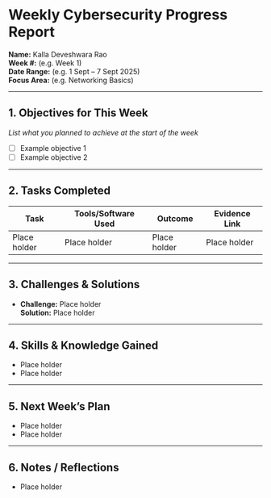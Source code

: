 # Weekly Cybersecurity Progress Report

**Name:** Kalla Deveshwara Rao  
**Week #:** (e.g. Week 1)  
**Date Range:** (e.g. 1 Sept – 7 Sept 2025)  
**Focus Area:** (e.g. Networking Basics)  

---

## 1. Objectives for This Week
_List what you planned to achieve at the start of the week_
- [ ] Example objective 1
- [ ] Example objective 2

---

## 2. Tasks Completed

| Task | Tools/Software Used | Outcome | Evidence Link |
|------|--------------------|---------|---------------|
| Place holder | Place holder | Place holder | Place holder |

---

## 3. Challenges & Solutions
- **Challenge:** Place holder  
  **Solution:** Place holder  

---

## 4. Skills & Knowledge Gained
- Place holder  
- Place holder  

---

## 5. Next Week’s Plan
- Place holder  
- Place holder  

---

## 6. Notes / Reflections
- Place holder  
